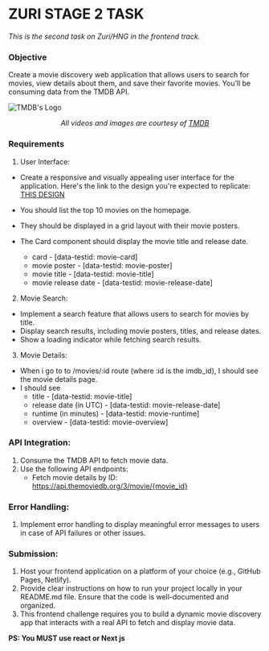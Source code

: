 # ZURI STAGE 2 TASK
*This is the second task on Zuri/HNG in the frontend track.*

### Objective
Create a movie discovery web application that allows users to search for movies, view details about them, and save their favorite movies. You’ll be consuming data from the TMDB API.

![TMDB's Logo](https://www.themoviedb.org/assets/2/v4/logos/v2/blue_long_2-9665a76b1ae401a510ec1e0ca40ddcb3b0cfe45f1d51b77a308fea0845885648.svg)
*<p align="center">All videos and images are courtesy of [TMDB](https://themoviedb.org)</p>*

### Requirements
1. User Interface:
   
- Create a responsive and visually appealing user interface for the application. Here's the link to the design you're expected to replicate: [THIS DESIGN](https://www.figma.com/file/tVfgoNfhYkQaUkh8LGqRab/MovieBox-(Community)?type=design&node-id=1220-324&mode=design&t=6998DWtjQrxz8mOf-0)
   
- You should list the top 10 movies on the homepage.
- They should be displayed in a grid layout with their movie posters.
- The Card component should display the movie title and release date. 
   
   - card - [data-testid: movie-card]
   - movie poster - [data-testid: movie-poster]
   - movie title - [data-testid: movie-title]
   - movie release date - [data-testid: movie-release-date]

2. Movie Search:
- Implement a search feature that allows users to search for movies by title.
- Display search results, including movie posters, titles, and release dates.
- Show a loading indicator while fetching search results.
  
3. Movie Details:
- When i go to to /movies/:id route (where :id is the imdb_id), I should see the movie details page.
- I should see
  - title - [data-testid: movie-title]
   - release date (in UTC) - [data-testid: movie-release-date]
   - runtime (in minutes) - [data-testid: movie-runtime]
   - overview - [data-testid: movie-overview]

### API Integration:
1. Consume the TMDB API to fetch movie data.
2. Use the following API endpoints:
    - Fetch movie details by ID: https://api.themoviedb.org/3/movie/{movie_id}

### Error Handling:
1. Implement error handling to display meaningful error messages to users in case of API failures or other issues.

### Submission:
1. Host your frontend application on a platform of your choice (e.g., GitHub Pages, Netlify).
2. Provide clear instructions on how to run your project locally in your README.md file.
Ensure that the code is well-documented and organized.
3. This frontend challenge requires you to build a dynamic movie discovery app that interacts with a real API to fetch and display movie data.

**PS: You MUST use react or  Next js**